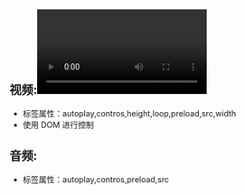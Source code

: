 ## 视频:<video>
* 标签属性：autoplay,contros,height,loop,preload,src,width
* 使用 DOM 进行控制

## 音频:<audio>
* 标签属性：autoplay,contros,preload,src

